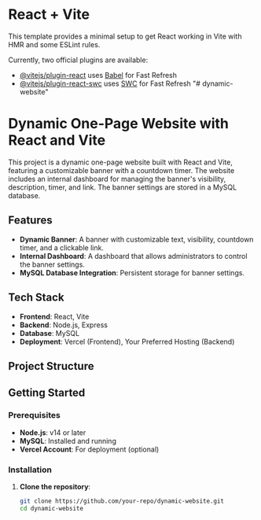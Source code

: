 # React + Vite

This template provides a minimal setup to get React working in Vite with HMR and some ESLint rules.

Currently, two official plugins are available:

- [@vitejs/plugin-react](https://github.com/vitejs/vite-plugin-react/blob/main/packages/plugin-react/README.md) uses [Babel](https://babeljs.io/) for Fast Refresh
- [@vitejs/plugin-react-swc](https://github.com/vitejs/vite-plugin-react-swc) uses [SWC](https://swc.rs/) for Fast Refresh
"# dynamic-website" 
# Dynamic One-Page Website with React and Vite

This project is a dynamic one-page website built with React and Vite, featuring a customizable banner with a countdown timer. The website includes an internal dashboard for managing the banner's visibility, description, timer, and link. The banner settings are stored in a MySQL database.

## Features

- **Dynamic Banner**: A banner with customizable text, visibility, countdown timer, and a clickable link.
- **Internal Dashboard**: A dashboard that allows administrators to control the banner settings.
- **MySQL Database Integration**: Persistent storage for banner settings.

## Tech Stack

- **Frontend**: React, Vite
- **Backend**: Node.js, Express
- **Database**: MySQL
- **Deployment**: Vercel (Frontend), Your Preferred Hosting (Backend)

## Project Structure


## Getting Started

### Prerequisites

- **Node.js**: v14 or later
- **MySQL**: Installed and running
- **Vercel Account**: For deployment (optional)

### Installation

1. **Clone the repository**:
   ```bash
   git clone https://github.com/your-repo/dynamic-website.git
   cd dynamic-website
